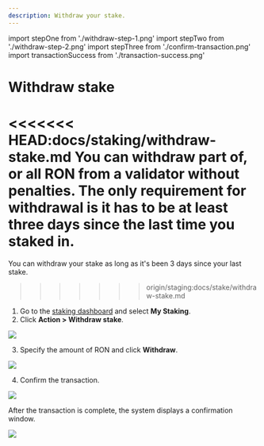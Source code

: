 ```yaml
---
description: Withdraw your stake.
---
```


import stepOne from './withdraw-step-1.png'
import stepTwo from './withdraw-step-2.png'
import stepThree from './confirm-transaction.png'
import transactionSuccess from './transaction-success.png'

# Withdraw stake

<<<<<<< HEAD:docs/staking/withdraw-stake.md
You can withdraw part of, or all RON from a validator without penalties. The only requirement for withdrawal is it has to be at least three days since the last time you staked in.
=======
You can withdraw your stake as long as it's been 3 days since your last stake.
>>>>>>> origin/staging:docs/stake/withdraw-stake.md

1. Go to the [staking dashboard](https://saigon-staking.roninchain.com/) and select **My Staking**.
2. Click **Action > Withdraw stake**. 

<img src={stepOne} width={1280} />

3. Specify the amount of RON and click **Withdraw**.

<img src={stepTwo} width={416} />

4. Confirm the transaction.

<img src={stepThree} width={375} />

After the transaction is complete, the system displays a confirmation window.

<img src={transactionSuccess} width={416} />
